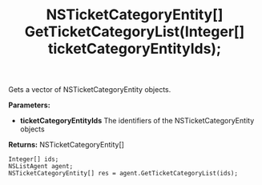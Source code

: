 ﻿---
uid: crmscript_ref_NSListAgent_GetTicketCategoryList
title: NSTicketCategoryEntity[] GetTicketCategoryList(Integer[]  ticketCategoryEntityIds);
intellisense: NSListAgent.GetTicketCategoryList
keywords: NSListAgent, GetTicketCategoryList
so.topic: reference
---

Gets a vector of NSTicketCategoryEntity objects.

**Parameters:**
 - **ticketCategoryEntityIds** The identifiers of the NSTicketCategoryEntity objects

**Returns:** NSTicketCategoryEntity[]

```crmscript
Integer[] ids;
NSListAgent agent;
NSTicketCategoryEntity[] res = agent.GetTicketCategoryList(ids);
```

